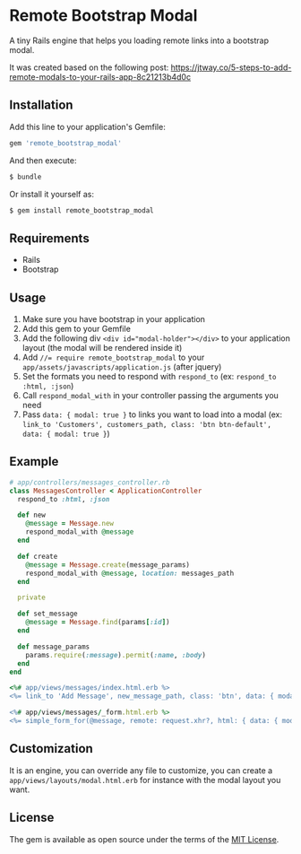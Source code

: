 # Remote Bootstrap Modal
A tiny Rails engine that helps you loading remote links into a bootstrap modal.

It was created based on the following post: https://jtway.co/5-steps-to-add-remote-modals-to-your-rails-app-8c21213b4d0c

## Installation
Add this line to your application's Gemfile:

```ruby
gem 'remote_bootstrap_modal'
```

And then execute:
```bash
$ bundle
```

Or install it yourself as:
```bash
$ gem install remote_bootstrap_modal
```

## Requirements

- Rails
- Bootstrap

## Usage

1. Make sure you have bootstrap in your application
2. Add this gem to your Gemfile
3. Add the following div `<div id="modal-holder"></div>` to your application layout (the modal will be rendered inside it)
4. Add `//= require remote_bootstrap_modal` to your `app/assets/javascripts/application.js` (after jquery)
5. Set the formats you need to respond with `respond_to` (ex: `respond_to :html, :json`)
6. Call `respond_modal_with` in your controller passing the arguments you need
7. Pass `data: { modal: true }` to links you want to load into a modal (ex: `link_to 'Customers', customers_path, class: 'btn btn-default', data: { modal: true }`)

## Example

```ruby
# app/controllers/messages_controller.rb
class MessagesController < ApplicationController
  respond_to :html, :json

  def new
    @message = Message.new
    respond_modal_with @message
  end

  def create
    @message = Message.create(message_params)
    respond_modal_with @message, location: messages_path
  end

  private

  def set_message
    @message = Message.find(params[:id])
  end

  def message_params
    params.require(:message).permit(:name, :body)
  end
end
```

```ruby
<%# app/views/messages/index.html.erb %>
<%= link_to 'Add Message', new_message_path, class: 'btn', data: { modal: true } %>

<%# app/views/messages/_form.html.erb %>
<%= simple_form_for(@message, remote: request.xhr?, html: { data: { modal: true } }) %>
```

## Customization

It is an engine, you can override any file to customize, you can create a `app/views/layouts/modal.html.erb` for instance with the modal layout you want.

## License
The gem is available as open source under the terms of the [MIT License](https://opensource.org/licenses/MIT).
